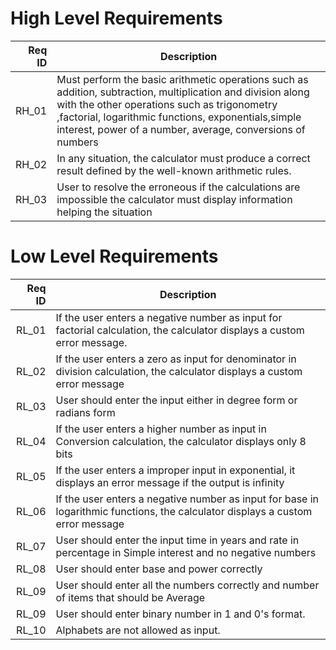 # High Level Requirements
|Req ID |Description   |
|--:|---|
|RH_01   |Must perform the basic arithmetic operations such as addition, subtraction, multiplication and division along with the other operations such as trigonometry ,factorial, logarithmic functions, exponentials,simple interest, power of a number, average, conversions of numbers   |
|RH_02   |In any situation, the calculator must produce a correct result defined by the well-known arithmetic rules.|
|RH_03   |User to resolve the erroneous if the calculations are impossible the calculator must display information helping the situation    |

# Low Level  Requirements
|Req ID   |Description   |
|--:|---|
|RL_01   |If the user enters a negative number as input for factorial calculation, the calculator displays a custom error message.   |
|RL_02   |If the user enters a zero as input for denominator in division calculation, the calculator displays a custom error message   |
|RL_03   |User should enter the input either in degree form or radians form   |
|RL_04   |If the user enters a higher number as input  in Conversion calculation, the calculator displays only 8 bits|
|RL_05   |If the user enters a improper input in exponential, it displays an error message if the output is infinity   |
|RL_06   |If the user enters a negative number as input for base in logarithmic functions, the calculator displays a custom error message   |
|RL_07   |User should enter the input time in years and rate in percentage in Simple interest and no negative numbers   |
|RL_08   |User should enter base and power correctly   |
|RL_09   |User should enter all the numbers correctly and number of items that should be Average   |
|RL_09   |User should enter binary number in 1 and 0's format.
|RL_10   | Alphabets are not allowed as input.
